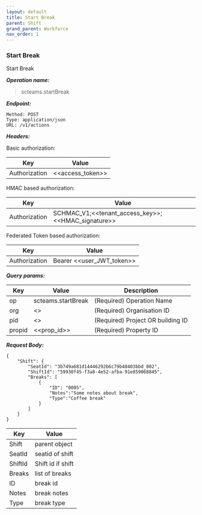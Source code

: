 ```yaml
---
layout: default
title: Start Break
parent: Shift
grand_parent: Workforce
nav_order: 1
---
```



### Start Break

Start Break

***Operation name:***

> scteams.startBreak

***Endpoint:***

```
Method: POST
Type: application/json
URL: /v1/actions
```

***Headers:***

Basic authorization:

|Key|Value|
|---|---|
|Authorization|<<access_token>>|


HMAC based authorization:

|Key|Value|
|---|---|
|Authorization|SCHMAC_V1;<<tenant_access_key>>;<<HMAC_signature>>|

Federated Token based authorization:

|Key|Value|
|---|---|
|Authorization|Bearer <<user_JWT_token>>|

***Query params:***

| Key | Value | Description |
| --- | ------|-------------|
| op | scteams.startBreak | (Required) Operation Name |
| org | <<org>> | (Required) Organisation ID |
| pid | <<pid>> | (Required) Project OR building ID |
| propid | <<prop_id>> | (Required) Property ID |


***Request Body:***

```
{
    "Shift": {
        "SeatId": "3b749a681d14446292b6c79b48403bbd_002",
        "ShiftId": "59930f45-f3a8-4e52-afba-91e859068845",
        "Breaks": [
            {
                "ID": "0005",
                "Notes":"Some notes about break",
                "Type":"Coffee break"
            }
        ]
    }
}
```

|Key|Value|
|---|---|
|Shift|parent object|
|SeatId|seatid of shift|
|ShiftId|Shift id if shift|
|Breaks|list of breaks|
|ID|break id|
|Notes|break notes|
|Type|break type|